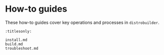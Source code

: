 # How-to guides

These how-to guides cover key operations and processes in `distrobuilder`.

```{toctree}
:titlesonly:

install.md
build.md
troubleshoot.md
```
